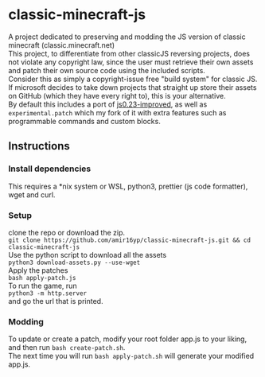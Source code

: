 # classic-minecraft-js

A project dedicated to preserving and modding the JS version of classic minecraft (classic.minecraft.net)<br/>
This project, to differentiate from other classicJS reversing projects, does not violate any copyright law, since the user must retrieve their own assets and patch their own source code using the included scripts.<br/>
Consider this as simply a copyright-issue free "build system" for classic JS. If microsoft decides to take down projects that straight up store their assets on GitHub (which they have every right to), this is your alternative.<br/>
By default this includes a port of [js0.23-improved](https://github.com/RobinBoers/js0.23-improved), as well as `experimental.patch` which my fork of it with extra features such as programmable commands and custom blocks.
## Instructions

### Install dependencies
This requires a *nix system or WSL, python3, prettier (js code formatter), wget and curl.<br/>

### Setup

clone the repo or download the zip.<br/>
`git clone https://github.com/amir16yp/classic-minecraft-js.git && cd classic-minecraft-js`<br/>
Use the python script to download all the assets<br/>
`python3 download-assets.py --use-wget`<br/>
Apply the patches<br/>
`bash apply-patch.js`<br/>
To run the game, run<br/>
`python3 -m http.server`<br/>
and go the url that is printed.<br/>

### Modding

To update or create a patch, modify your root folder app.js to your liking, and then run `bash create-patch.sh`.
<br/>
The next time you will run `bash apply-patch.sh` will generate your modified app.js.<br/>

